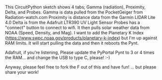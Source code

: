 This CircuitPython sketch shows 4 tabs; Gamma (radiation), Proximity, Delta, and Probes.
Gamma is data pulled from the PocketGeiger from Radiation-watch.com
Proximity is distance data from the Garmin LIDAR Lite 4.0
Delta is from the Adafruit LTR390 UV Light Sensor
Probes has a "connect" button to connect to wifi. It then pulls solar weather data from NOAA (Speed, Density, and Mag). I want to add the Planetary K Index (https://www.swpc.noaa.gov/products/planetary-k-index) but I'm up against RAM limits. It will start pulling the data and then it reboots the Pynt. 

Adafruit, if you're listening, Please update the PyPortal Pynt to 3 or 4 times the RAM... and change the USB to type C, please! :-)

Anyway, please feel free to fork the F out of this and have fun! ... but please share your work! 
